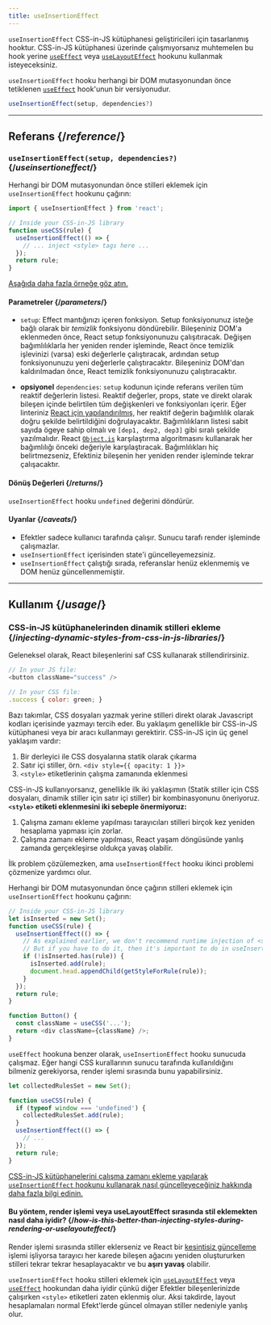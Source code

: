 ```yaml
---
title: useInsertionEffect
---
```


<Pitfall>

`useInsertionEffect` CSS-in-JS kütüphanesi geliştiricileri için tasarlanmış hooktur. CSS-in-JS kütüphanesi üzerinde çalışmıyorsanız muhtemelen bu hook yerine [`useEffect`](/reference/react/useEffect) veya [`useLayoutEffect`](/reference/react/useLayoutEffect) hookunu kullanmak isteyeceksiniz.

</Pitfall>

<Intro>

`useInsertionEffect` hooku herhangi bir DOM mutasyonundan önce tetiklenen [`useEffect`](/reference/react/useEffect) hook'unun bir versiyonudur.

```js
useInsertionEffect(setup, dependencies?)
```

</Intro>

<InlineToc />

---

## Referans {/*reference*/}

### `useInsertionEffect(setup, dependencies?)` {/*useinsertioneffect*/}

Herhangi bir DOM mutasyonundan önce stilleri eklemek için `useInsertionEffect` hookunu çağırın:  

```js
import { useInsertionEffect } from 'react';

// Inside your CSS-in-JS library
function useCSS(rule) {
  useInsertionEffect(() => {
    // ... inject <style> tags here ...
  });
  return rule;
}
```

[Aşağıda daha fazla örneğe göz atın.](#usage)

#### Parametreler {/*parameters*/}

* `setup`: Effect mantığınızı içeren fonksiyon. Setup fonksiyonunuz isteğe bağlı olarak bir *temizlik* fonksiyonu döndürebilir.  Bileşeniniz DOM'a eklenmeden önce, React setup fonksiyonunuzu çalışıtıracak. Değişen bağımlılıklarla her yeniden render işleminde, React önce temizlik işlevinizi (varsa) eski değerlerle çalıştıracak, ardından setup fonksiyonunuzu yeni değerlerle çalıştıracaktır. Bileşeniniz DOM'dan kaldırılmadan önce, React temizlik fonksiyonunuzu çalıştıracaktır.

* **opsiyonel** `dependencies`: `setup` kodunun içinde referans verilen tüm reaktif değerlerin listesi. Reaktif değerler, props, state ve direkt olarak bileşen içinde belirtilen tüm değişkenleri ve fonksiyonları içerir. Eğer linteriniz [React için yapılandırılmış](/learn/editor-setup#linting), her reaktif değerin bağımlılık olarak doğru şekilde belirtildiğini doğrulayacaktır. Bağımlılıkların listesi sabit sayıda ögeye sahip olmalı ve `[dep1, dep2, dep3]` gibi sıralı şekilde yazılmalıdır. React [`Object.is`](https://developer.mozilla.org/en-US/docs/Web/JavaScript/Reference/Global_Objects/Object/is) karşılaştırma algoritmasını kullanarak her bağımlılığı önceki değeriyle karşılaştıracak. Bağımlılıkları hiç belirtmezseniz, Efektiniz bileşenin her yeniden render işleminde tekrar çalışacaktır.

#### Dönüş Değerleri {/*returns*/}

`useInsertionEffect` hooku `undefined` değerini döndürür.

#### Uyarılar {/*caveats*/}

* Efektler sadece kullanıcı tarafında çalışır. Sunucu tarafı render işleminde çalışmazlar.
* `useInsertionEffect` içerisinden state'i güncelleyemezsiniz.
* `useInsertionEffect` çalıştığı sırada, referanslar henüz eklenmemiş ve DOM henüz güncellenmemiştir.
---

## Kullanım {/*usage*/}

### CSS-in-JS kütüphanelerinden dinamik stilleri ekleme {/*injecting-dynamic-styles-from-css-in-js-libraries*/}

Geleneksel olarak, React bileşenlerini saf CSS kullanarak stillendirirsiniz. 

```js
// In your JS file:
<button className="success" />

// In your CSS file:
.success { color: green; }
```

Bazı takımlar, CSS dosyaları yazmak yerine stilleri direkt olarak Javascript kodları içerisinde yazmayı tercih eder. Bu yaklaşım genellikle bir CSS-in-JS kütüphanesi veya bir aracı kullanmayı gerektirir. CSS-in-JS için üç genel yaklaşım vardır:

1. Bir derleyici ile CSS dosyalarına statik olarak çıkarma
2. Satır içi stiller, örn. `<div style={{ opacity: 1 }}>`
3. `<style>` etiketlerinin çalışma zamanında eklenmesi

CSS-in-JS kullanıyorsanız, genellikle ilk iki yaklaşımın (Statik stiller için CSS dosyaları, dinamik stiller için satır içi stiller) bir kombinasyonunu öneriyoruz. **`<style>` etiketi eklenmesini iki sebeple önermiyoruz:**

1. Çalışma zamanı ekleme yapılması tarayıcıları stilleri birçok kez yeniden hesaplama yapması için zorlar.
2. Çalışma zamanı ekleme yapılması, React yaşam döngüsünde yanlış zamanda gerçekleşirse oldukça yavaş olabilir. 

İlk problem çözülemezken, ama `useInsertionEffect` hooku ikinci problemi çözmenize yardımcı olur.

Herhangi bir DOM mutasyonundan önce çağırın stilleri eklemek için `useInsertionEffect` hookunu çağırın: 

```js {4-11}
// Inside your CSS-in-JS library
let isInserted = new Set();
function useCSS(rule) {
  useInsertionEffect(() => {
    // As explained earlier, we don't recommend runtime injection of <style> tags.
    // But if you have to do it, then it's important to do in useInsertionEffect.
    if (!isInserted.has(rule)) {
      isInserted.add(rule);
      document.head.appendChild(getStyleForRule(rule));
    }
  });
  return rule;
}

function Button() {
  const className = useCSS('...');
  return <div className={className} />;
}
```

`useEffect` hookuna benzer olarak, `useInsertionEffect` hooku sunucuda çalışmaz. Eğer hangi CSS kurallarının sunucu tarafında kullanıldığını bilmeniz gerekiyorsa, render işlemi sırasında bunu yapabilirsiniz.

```js {1,4-6}
let collectedRulesSet = new Set();

function useCSS(rule) {
  if (typeof window === 'undefined') {
    collectedRulesSet.add(rule);
  }
  useInsertionEffect(() => {
    // ...
  });
  return rule;
}
```

[CSS-in-JS kütüphanelerini çalışma zamanı ekleme yapılarak `useInsertionEffect` hookunu kullanarak nasıl güncelleyeceğiniz hakkında daha fazla bilgi edinin.](https://github.com/reactwg/react-18/discussions/110)

<DeepDive>

#### Bu yöntem, render işlemi veya useLayoutEffect sırasında stil eklemekten nasıl daha iyidir? {/*how-is-this-better-than-injecting-styles-during-rendering-or-uselayouteffect*/}

Render işlemi sırasında stiller eklerseniz ve React bir [kesintisiz güncelleme](/reference/react/useTransition#marking-a-state-update-as-a-non-blocking-transition) işlemi işliyorsa tarayıcı her karede bileşen ağacını yeniden oluştururken stilleri tekrar tekrar hesaplayacaktır ve bu **aşırı yavaş** olabilir.

`useInsertionEffect` hooku stilleri eklemek için [`useLayoutEffect`](/reference/react/useLayoutEffect) veya [`useEffect`](/reference/react/useEffect) hookundan daha iyidir çünkü diğer Efektler bileşenlerinizde çalışırken `<style>` etiketleri zaten eklenmiş olur. Aksi takdirde, layout hesaplamaları normal Efekt'lerde güncel olmayan stiller nedeniyle yanlış olur.

</DeepDive>
